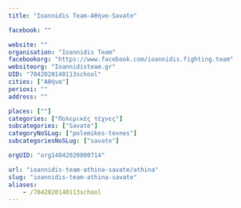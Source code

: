 ```yaml
---
title: "Ioannidis Team-Αθήνα-Savate"

facebook: ""

website: ""
organisation: "Ioannidis Team"
facebookorg: "https://www.facebook.com/ioannidis.fighting.team"
websiteorg: "Ioannidisteam.gr"
UID: "7042020140113school"
cities: ["Αθήνα"]
perioxi: ""
address: ""

places: [""]
categories: ["Πολεμικές τέχνες"]
subcategories: ["Savate"]
categoryNoSLug: ["polemikes-texnes"]
subcategoriesNoSLug: ["savate"]

orgUID: "org14042020000714"

url: "ioannidis-team-athina-savate/athina"
slug: "ioannidis-team-athina-savate"
aliases:
    - /7042020140113school
---
```






